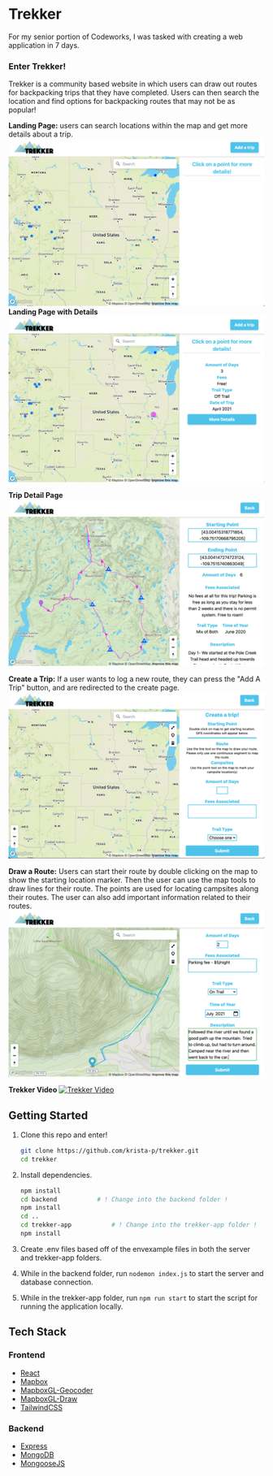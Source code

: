 # Trekker

For my senior portion of Codeworks, I was tasked with creating a web application in 7 days.
### Enter Trekker!
Trekker is a community based website in which users can draw out routes for backpacking trips that they have completed. Users can then search the location and find options for backpacking routes that may not be as popular!

**Landing Page:** users can search locations within the map and get more details about a trip.
![Landing Page for Trekker](./screenshots/landingpage.png "Trekker Landing Page")
**Landing Page with Details**
![Landing Page Detail](./screenshots/landingdetail.png "Trekker Landing Page with Details")

**Trip Detail Page** 
![Route Page](./screenshots/routedetail.png "Route Detail Page")

**Create a Trip:** If a user wants to log a new route, they can press the "Add A Trip" button, and are redirected to the create page.
![Create Page](./screenshots/createroute.png "Trekker Create Trip Page")

**Draw a Route:** Users can start their route by double clicking on the map to show the starting location marker. Then the user can use the map tools to draw lines for their route. The points are used for locating campsites along their routes. The user can also add important information related to their routes.
![Create Page for Trekker](./screenshots/drawroute.png "Trekker Create Route")

**Trekker Video**
[![Trekker Video](http://img.youtube.com/vi/3yGpr5h5eoc/0.jpg)](http://www.youtube.com/watch?v=3yGpr5h5eoc "Trekker Video")

## Getting Started

1. Clone this repo and enter!

   ```bash
   git clone https://github.com/krista-p/trekker.git
   cd trekker
   ```

2. Install dependencies.

   ```bash
   npm install
   cd backend			# ! Change into the backend folder !
   npm install
   cd ..
   cd trekker-app			# ! Change into the trekker-app folder !
   npm install
   ```

3. Create .env files based off of the envexample files in both the server and trekker-app folders.

4. While in the backend folder, run ````nodemon index.js```` to start the server and database connection.

5. While in the trekker-app folder, run ````npm run start```` to start the script for running the application locally.

## Tech Stack

### Frontend
* [React](https://reactjs.org/)
* [Mapbox](https://docs.mapbox.com/)
* [MapboxGL-Geocoder](https://github.com/mapbox/mapbox-gl-geocoder)
* [MapboxGL-Draw](https://github.com/mapbox/mapbox-gl-draw/)
* [TailwindCSS](https://tailwindcss.com/)

### Backend
* [Express](https://expressjs.com/)
* [MongoDB](https://docs.mongodb.com/)
* [MongooseJS](https://mongoosejs.com/docs/guide.html)